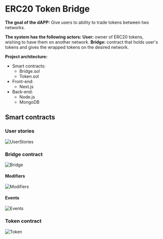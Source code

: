 # ERC20 Token Bridge

**The goal of the dAPP:**
Give users to ability to trade tokens between two networks.

**The system has the following actors:**
**User:** owner of ERC20 tokens, wishing to have them on another network.
**Bridge:** contract that holds user's tokens and gives the wrapped tokens on the desired network.

**Project architecture:**

- Smart contracts:
  - Bridge.sol
  - Token.sol
- Front-end:
  - Next.js
- Back-end:
  - Node.js
  - MongoDB

## Smart contracts

### User stories

![UserStories](https://i.imgur.com/IUN7AY5.png)

### Bridge contract

![Bridge](https://i.imgur.com/q3tXNA2.png)

#### Modifiers

![Modifiers](https://i.imgur.com/WRhX3TW.png)

#### Events

![Events](https://i.imgur.com/gNTMSYM.png)

### Token contract

![Token](https://i.imgur.com/Qlh1n3k.png)
